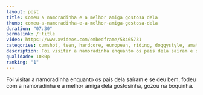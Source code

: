```yaml
---
layout: post
title: Comeu a namoradinha e a melhor amiga gostosa dela
thumb: comeu-a-namoradinha-e-a-melhor-amiga-gostosa-dela
duration: "07:30"
permalink: /:title
video: https://www.xvideos.com/embedframe/58465731
categories: cumshot, teen, hardcore, european, riding, doggystyle, amateur, threesome, lingerie, teens, gangbang, blowjobs, cunnilingus, shaved-pussy, teenporn, cum-shot, xvideos, gang-bang
description: Foi visitar a namoradinha enquanto os pais dela saíram e se deu bem, fodeu com a namoradinha e a melhor amiga dela gostosinha, gozou na boquinha.
qualidade: 1080p
ranking: "1"
---
```

Foi visitar a namoradinha enquanto os pais dela saíram e se deu bem, fodeu com a namoradinha e a melhor amiga dela gostosinha, gozou na boquinha.